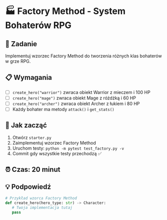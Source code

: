 # 🏭 Factory Method - System Bohaterów RPG

## 🎯 Zadanie
Implementuj wzorzec Factory Method do tworzenia różnych klas bohaterów w grze RPG.

## 📋 Wymagania
- [ ] `create_hero("warrior")` zwraca obiekt Warrior z mieczem i 100 HP
- [ ] `create_hero("mage")` zwraca obiekt Mage z różdżką i 60 HP
- [ ] `create_hero("archer")` zwraca obiekt Archer z łukiem i 80 HP
- [ ] Każdy bohater ma metody `attack()` i `get_stats()`

## 🚀 Jak zacząć
1. Otwórz `starter.py`
2. Zaimplementuj wzorzec Factory Method
3. Uruchom testy: `python -m pytest test_factory.py -v`
4. Commit gdy wszystkie testy przechodzą ✅

## ⏰ Czas: 20 minut

## 💡 Podpowiedź
```python
# Przykład wzorca Factory Method
def create_hero(hero_type: str) -> Character:
   # Twoja implementacja tutaj
   pass
